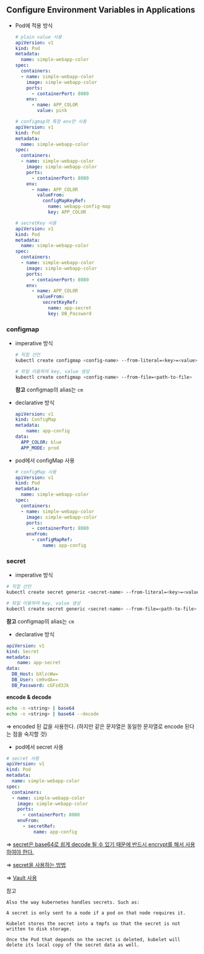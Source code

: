 ## Configure Environment Variables in Applications

- Pod에 적용 방식

  ```yaml
  # plain value 사용
  apiVersion: v1
  kind: Pod
  metadata: 
    name: simple-webapp-color
  spec:
    containers:
    - name: simple-webapp-color
      image: simple-webapp-color
      ports:
        - containerPort: 8080
      env:
        - name: APP_COLOR
          value: pink
  ```
  ```yaml
  # configmap의 특정 env만 사용
  apiVersion: v1
  kind: Pod
  metadata: 
    name: simple-webapp-color
  spec:
    containers:
    - name: simple-webapp-color
      image: simple-webapp-color
      ports:
        - containerPort: 8080
      env:
        - name: APP_COLOR
          valueFrom: 
            configMapKeyRef:
              name: webapp-config-map
              key: APP_COLOR
  ```
  ```yaml
  # secretKey 사용
  apiVersion: v1
  kind: Pod
  metadata: 
    name: simple-webapp-color
  spec:
    containers:
    - name: simple-webapp-color
      image: simple-webapp-color
      ports:
        - containerPort: 8080
      env:
        - name: APP_COLOR
          valueFrom: 
            secretKeyRef:
              name: app-secret
              key: DB_Password
  ```

### configmap

- imperative 방식
  ```bash
  # 직접 선언
  kubectl create configmap <config-name> --from-literal=<key>=<value>
  ```
  ```bash
  # 파일 이용하여 key, value 생성
  kubectl create configmap <config-name> --from-file=<path-to-file>
  ```
  **참고**
  configmap의 alias는 `cm`

- declarative 방식

  ```yaml
  apiVersion: v1
  kind: ConfigMap
  metadata:
      name: app-config
  data:
    APP_COLOR: blue
    APP_MODE: prod
  ```

- pod에서 configMap 사용

  ```yaml
  # configMap 사용
  apiVersion: v1
  kind: Pod
  metadata: 
    name: simple-webapp-color
  spec:
    containers:
    - name: simple-webapp-color
      image: simple-webapp-color
      ports:
        - containerPort: 8080
      envFrom:
        - configMapRef:
            name: app-config
  ```
### secret

  - imperative 방식
  ```bash
  # 직접 선언
  kubectl create secret generic <secret-name> --from-literal=<key>=<value>
  ```
  ```bash
  # 파일 이용하여 key, value 생성
  kubectl create secret generic <secret-name> --from-file=<path-to-file>
  ```
  **참고**
  configmap의 alias는 `cm`

  - declarative 방식

  ```yaml
  apiVersion: v1
  kind: Secret
  metadata:
      name: app-secret
  data:
    DB_Host: bXlzcWw=
    DB_User: cm9vdA==
    DB_Password: cGFzd3Jk
  ```
  **encode & decode**

  ```bash
  echo -n <string> | base64
  echo -n <string> | base64 --decode
  ```
  => encoded 된 값을 사용한다. (하지만 같은 문자열은 동일한 문자열로 encode 된다는 점을 숙지할 것)

  - pod에서 secret 사용

  ```yaml
  # secret 사용
  apiVersion: v1
  kind: Pod
  metadata: 
    name: simple-webapp-color
  spec:
    containers:
    - name: simple-webapp-color
      image: simple-webapp-color
      ports:
        - containerPort: 8080
      envFrom:
        - secretRef:
            name: app-config
  ```
=> [secret은 base64로 쉽게 decode 될 수 있기 때문에 반드시 encrypt를 해서 사용하여야 한다.](https://kubernetes.io/docs/tasks/administer-cluster/encrypt-data/)

=> [secret을 사용하는 방법](https://kubernetes.io/docs/concepts/configuration/secret/#risks)

=> [Vault 사용](https://www.vaultproject.io/)

참고
```pre
Also the way kubernetes handles secrets. Such as:

A secret is only sent to a node if a pod on that node requires it.

Kubelet stores the secret into a tmpfs so that the secret is not written to disk storage.

Once the Pod that depends on the secret is deleted, kubelet will delete its local copy of the secret data as well.
```